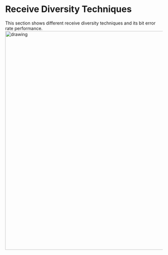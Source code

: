 # Receive Diversity Techniques

This section shows different receive diversity techniques and its bit error rate performance.<br>
<img src="https://github.com/scrappycoc0/sim-ant/blob/master/receive-diversity/images/ber_bpsk_rayleigh.png" alt="drawing" width="700"/>
